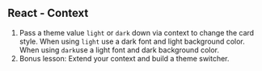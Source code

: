 ## React - Context

1. Pass a theme value `light` or `dark` down via context to change the card style. When using `light` use a dark font and light background color. When using `dark`use a light font and dark background color.
2. Bonus lesson: Extend your context and build a theme switcher.
